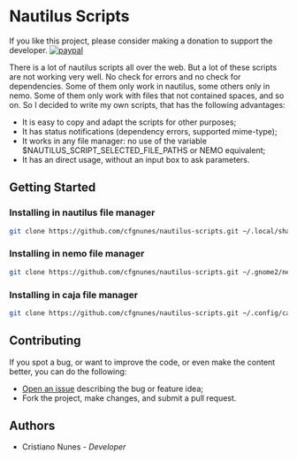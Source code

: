 # Nautilus Scripts

If you like this project, please consider making a donation to support the developer. [![paypal](https://www.paypalobjects.com/en_US/i/btn/btn_donate_SM.gif)](https://www.paypal.com/cgi-bin/webscr?cmd=_s-xclick&hosted_button_id=2EDNU6LPSCH6S)

There is a lot of nautilus scripts all over the web. But a lot of these scripts are not working very well. No check for errors and no check for dependencies. Some of them only work in nautilus, some others only in nemo. Some of them only work with files that not contained spaces, and so on. So I decided to write my own scripts, that has the following advantages:

- It is easy to copy and adapt the scripts for other purposes;
- It has status notifications (dependency errors, supported mime-type);
- It works in any file manager: no use of the variable \$NAUTILUS_SCRIPT_SELECTED_FILE_PATHS or NEMO equivalent;
- It has an direct usage, without an input box to ask parameters.

## Getting Started

### Installing in nautilus file manager

```sh
git clone https://github.com/cfgnunes/nautilus-scripts.git ~/.local/share/nautilus/scripts
```

### Installing in nemo file manager

```sh
git clone https://github.com/cfgnunes/nautilus-scripts.git ~/.gnome2/nemo-scripts/scripts
```

### Installing in caja file manager

```sh
git clone https://github.com/cfgnunes/nautilus-scripts.git ~/.config/caja/scripts/scripts
```

## Contributing

If you spot a bug, or want to improve the code, or even make the content better, you can do the following:

- [Open an issue](https://github.com/cfgnunes/nautilus-scripts/issues/new) describing the bug or feature idea;
- Fork the project, make changes, and submit a pull request.

## Authors

- Cristiano Nunes - _Developer_
